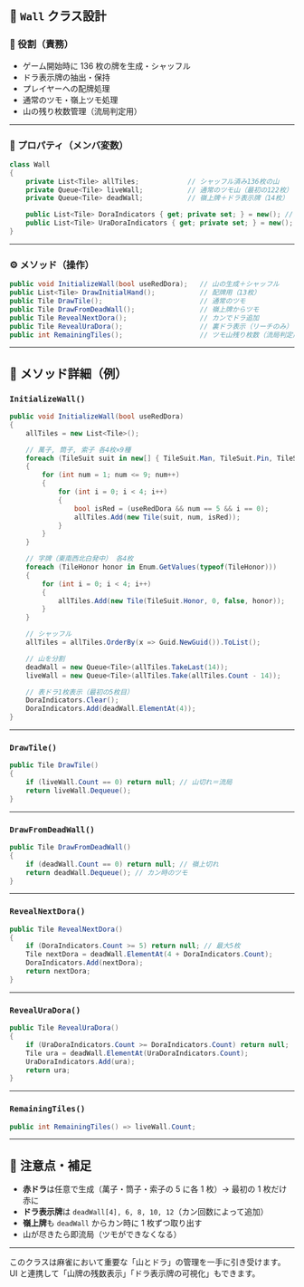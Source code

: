 ## 🧱 `Wall` クラス設計

### 📌 役割（責務）

- ゲーム開始時に 136 枚の牌を生成・シャッフル
- ドラ表示牌の抽出・保持
- プレイヤーへの配牌処理
- 通常のツモ・嶺上ツモ処理
- 山の残り枚数管理（流局判定用）

---

### 🧾 プロパティ（メンバ変数）

```csharp
class Wall
{
    private List<Tile> allTiles;            // シャッフル済み136枚の山
    private Queue<Tile> liveWall;           // 通常のツモ山（最初の122枚）
    private Queue<Tile> deadWall;           // 嶺上牌＋ドラ表示牌（14枚）

    public List<Tile> DoraIndicators { get; private set; } = new(); // 表ドラ
    public List<Tile> UraDoraIndicators { get; private set; } = new(); // 裏ドラ（リーチ時用）
}
```

---

### ⚙️ メソッド（操作）

```csharp
public void InitializeWall(bool useRedDora);   // 山の生成＋シャッフル
public List<Tile> DrawInitialHand();           // 配牌用（13枚）
public Tile DrawTile();                        // 通常のツモ
public Tile DrawFromDeadWall();                // 嶺上牌からツモ
public Tile RevealNextDora();                  // カンでドラ追加
public Tile RevealUraDora();                   // 裏ドラ表示（リーチのみ）
public int RemainingTiles();                   // ツモ山残り枚数（流局判定用）
```

---

## 🔧 メソッド詳細（例）

### `InitializeWall()`

```csharp
public void InitializeWall(bool useRedDora)
{
    allTiles = new List<Tile>();

    // 萬子, 筒子, 索子 各4枚×9種
    foreach (TileSuit suit in new[] { TileSuit.Man, TileSuit.Pin, TileSuit.Sou })
    {
        for (int num = 1; num <= 9; num++)
        {
            for (int i = 0; i < 4; i++)
            {
                bool isRed = (useRedDora && num == 5 && i == 0);
                allTiles.Add(new Tile(suit, num, isRed));
            }
        }
    }

    // 字牌（東南西北白発中） 各4枚
    foreach (TileHonor honor in Enum.GetValues(typeof(TileHonor)))
    {
        for (int i = 0; i < 4; i++)
        {
            allTiles.Add(new Tile(TileSuit.Honor, 0, false, honor));
        }
    }

    // シャッフル
    allTiles = allTiles.OrderBy(x => Guid.NewGuid()).ToList();

    // 山を分割
    deadWall = new Queue<Tile>(allTiles.TakeLast(14));
    liveWall = new Queue<Tile>(allTiles.Take(allTiles.Count - 14));

    // 表ドラ1枚表示（最初の5枚目）
    DoraIndicators.Clear();
    DoraIndicators.Add(deadWall.ElementAt(4));
}
```

---

### `DrawTile()`

```csharp
public Tile DrawTile()
{
    if (liveWall.Count == 0) return null; // 山切れ＝流局
    return liveWall.Dequeue();
}
```

---

### `DrawFromDeadWall()`

```csharp
public Tile DrawFromDeadWall()
{
    if (deadWall.Count == 0) return null; // 嶺上切れ
    return deadWall.Dequeue(); // カン時のツモ
}
```

---

### `RevealNextDora()`

```csharp
public Tile RevealNextDora()
{
    if (DoraIndicators.Count >= 5) return null; // 最大5枚
    Tile nextDora = deadWall.ElementAt(4 + DoraIndicators.Count);
    DoraIndicators.Add(nextDora);
    return nextDora;
}
```

---

### `RevealUraDora()`

```csharp
public Tile RevealUraDora()
{
    if (UraDoraIndicators.Count >= DoraIndicators.Count) return null;
    Tile ura = deadWall.ElementAt(UraDoraIndicators.Count);
    UraDoraIndicators.Add(ura);
    return ura;
}
```

---

### `RemainingTiles()`

```csharp
public int RemainingTiles() => liveWall.Count;
```

---

## 📌 注意点・補足

- **赤ドラ**は任意で生成（萬子・筒子・索子の 5 に各 1 枚）→ 最初の 1 枚だけ赤に
- **ドラ表示牌**は `deadWall[4], 6, 8, 10, 12`（カン回数によって追加）
- **嶺上牌**も `deadWall` からカン時に 1 枚ずつ取り出す
- 山が尽きたら即流局（ツモができなくなる）

---

このクラスは麻雀において重要な「山とドラ」の管理を一手に引き受けます。
UI と連携して「山牌の残数表示」「ドラ表示牌の可視化」もできます。
